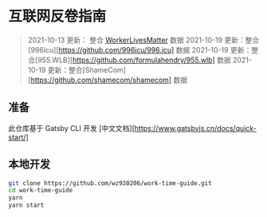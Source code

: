<!--
 * @Author: your name
 * @Date: 2021-10-14 13:46:25
 * @LastEditTime: 2021-10-19 11:29:19
 * @LastEditors: Please set LastEditors
 * @Description: In User Settings Edit
 * @FilePath: \UrHome.github.io\README.md
-->

# 互联网反卷指南

> 2021-10-13 更新： 整合 [WorkerLivesMatter](https://github.com/WorkerLivesMatter/WorkingTime) 数据
> 2021-10-19 更新：整合[996icu][https://github.com/996icu/996.icu] 数据
> 2021-10-19 更新：整合[955.WLB][https://github.com/formulahendry/955.wlb] 数据
> 2021-10-19 更新：整合[ShameCom][https://github.com/shamecom/shamecom] 数据

## 准备

此仓库基于 Gatsby CLI 开发
[中文文档][https://www.gatsbyjs.cn/docs/quick-start/]

## 本地开发

```bash
git clone https://github.com/wz930206/work-time-guide.git
cd work-time-guide
yarn
yarn start
```

